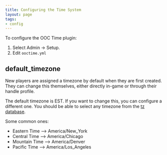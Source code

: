 ```yaml
---
title: Configuring the Time System
layout: page
tags:
- config
---
```


To configure the OOC Time plugin:

1. Select Admin -> Setup.
2. Edit `ooctime.yml`

## default_timezone

New players are assigned a timezone by default when they are first created.  They can change this themselves, either directly in-game or through their handle profile.

The default timezone is EST.  If you want to change this, you can configure a different one.  You should be able to select any timezone from the [tz database](http://en.wikipedia.org/wiki/List_of_tz_database_time_zones).

Some common ones:

* Eastern Time --> America/New_York 
* Central Time --> America/Chicago
* Mountain Time --> America/Denver
* Pacific Time --> America/Los_Angeles